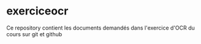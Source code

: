 # exerciceocr
Ce repository contient les documents demandés dans l'exercice d'OCR du cours sur git et github
